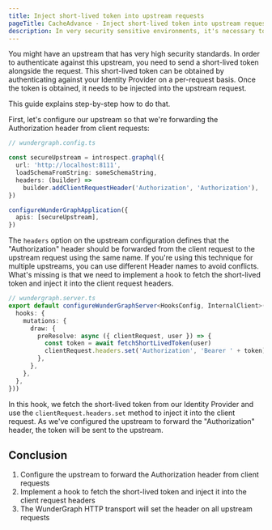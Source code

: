 ```yaml
---
title: Inject short-lived token into upstream requests
pageTitle: CacheAdvance - Inject short-lived token into upstream requests
description: In very security sensitive environments, it's necessary to generate a short-lived token for each request to the upstream API. This guide will help you to do that.
---
```


You might have an upstream that has very high security standards.
In order to authenticate against this upstream, you need to send a short-lived token alongside the request.
This short-lived token can be obtained by authenticating against your Identity Provider on a per-request basis.
Once the token is obtained, it needs to be injected into the upstream request.

This guide explains step-by-step how to do that.

First, let's configure our upstream so that we're forwarding the Authorization header from client requests:

```typescript
// wundergraph.config.ts

const secureUpstream = introspect.graphql({
  url: 'http://localhost:8111',
  loadSchemaFromString: someSchemaString,
  headers: (builder) =>
    builder.addClientRequestHeader('Authorization', 'Authorization'),
})

configureWunderGraphApplication({
  apis: [secureUpstream],
})
```

The `headers` option on the upstream configuration defines that the "Authorization" header should be forwarded from the client request to the upstream request using the same name.
If you're using this technique for multiple upstreams, you can use different Header names to avoid conflicts.
What's missing is that we need to implement a hook to fetch the short-lived token and inject it into the client request headers.

```typescript
// wundergraph.server.ts
export default configureWunderGraphServer<HooksConfig, InternalClient>(() => ({
  hooks: {
    mutations: {
      draw: {
        preResolve: async ({ clientRequest, user }) => {
          const token = await fetchShortLivedToken(user)
          clientRequest.headers.set('Authorization', 'Bearer ' + token)
        },
      },
    },
  },
}))
```

In this hook, we fetch the short-lived token from our Identity Provider and use the `clientRequest.headers.set` method to inject it into the client request.
As we've configured the upstream to forward the "Authorization" header, the token will be sent to the upstream.

## Conclusion

1. Configure the upstream to forward the Authorization header from client requests
2. Implement a hook to fetch the short-lived token and inject it into the client request headers
3. The WunderGraph HTTP transport will set the header on all upstream requests
